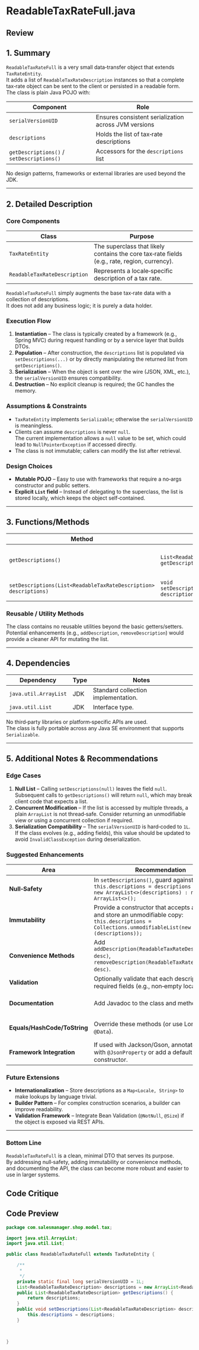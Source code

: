 # ReadableTaxRateFull.java

## Review

## 1. Summary

`ReadableTaxRateFull` is a very small data‑transfer object that extends `TaxRateEntity`.  
It adds a list of `ReadableTaxRateDescription` instances so that a complete tax‑rate
object can be sent to the client or persisted in a readable form.  
The class is plain Java POJO with:

| Component | Role |
|-----------|------|
| `serialVersionUID` | Ensures consistent serialization across JVM versions |
| `descriptions` | Holds the list of tax‑rate descriptions |
| `getDescriptions()` / `setDescriptions()` | Accessors for the `descriptions` list |

No design patterns, frameworks or external libraries are used beyond the JDK.

---

## 2. Detailed Description

### Core Components

| Class | Purpose |
|-------|---------|
| `TaxRateEntity` | The superclass that likely contains the core tax‑rate fields (e.g., rate, region, currency). |
| `ReadableTaxRateDescription` | Represents a locale‑specific description of a tax rate. |

`ReadableTaxRateFull` simply augments the base tax‑rate data with a collection of descriptions.  
It does not add any business logic; it is purely a data holder.

### Execution Flow

1. **Instantiation** – The class is typically created by a framework (e.g., Spring MVC) during request handling or by a service layer that builds DTOs.
2. **Population** – After construction, the `descriptions` list is populated via `setDescriptions(...)` or by directly manipulating the returned list from `getDescriptions()`.
3. **Serialization** – When the object is sent over the wire (JSON, XML, etc.), the `serialVersionUID` ensures compatibility.
4. **Destruction** – No explicit cleanup is required; the GC handles the memory.

### Assumptions & Constraints

- `TaxRateEntity` implements `Serializable`; otherwise the `serialVersionUID` is meaningless.
- Clients can assume `descriptions` is never `null`.  
  The current implementation allows a `null` value to be set, which could lead to `NullPointerException` if accessed directly.
- The class is not immutable; callers can modify the list after retrieval.

### Design Choices

- **Mutable POJO** – Easy to use with frameworks that require a no‑args constructor and public setters.
- **Explicit `List` field** – Instead of delegating to the superclass, the list is stored locally, which keeps the object self‑contained.

---

## 3. Functions/Methods

| Method | Signature | Purpose | Inputs | Outputs | Side‑Effects |
|--------|------------|---------|--------|---------|--------------|
| `getDescriptions()` | `List<ReadableTaxRateDescription> getDescriptions()` | Returns the current list of descriptions. | None | The list reference (mutable). | None |
| `setDescriptions(List<ReadableTaxRateDescription> descriptions)` | `void setDescriptions(List<ReadableTaxRateDescription> descriptions)` | Assigns a new list of descriptions. | `descriptions` – may be `null`. | None | Overwrites internal field. |

### Reusable / Utility Methods

The class contains no reusable utilities beyond the basic getters/setters.  
Potential enhancements (e.g., `addDescription`, `removeDescription`) would provide a cleaner API for mutating the list.

---

## 4. Dependencies

| Dependency | Type | Notes |
|------------|------|-------|
| `java.util.ArrayList` | JDK | Standard collection implementation. |
| `java.util.List` | JDK | Interface type. |

No third‑party libraries or platform‑specific APIs are used.  
The class is fully portable across any Java SE environment that supports `Serializable`.

---

## 5. Additional Notes & Recommendations

### Edge Cases

1. **Null List** – Calling `setDescriptions(null)` leaves the field `null`. Subsequent calls to `getDescriptions()` will return `null`, which may break client code that expects a list.
2. **Concurrent Modification** – If the list is accessed by multiple threads, a plain `ArrayList` is not thread‑safe. Consider returning an unmodifiable view or using a concurrent collection if required.
3. **Serialization Compatibility** – The `serialVersionUID` is hard‑coded to `1L`. If the class evolves (e.g., adding fields), this value should be updated to avoid `InvalidClassException` during deserialization.

### Suggested Enhancements

| Area | Recommendation | Rationale |
|------|----------------|-----------|
| **Null‑Safety** | In `setDescriptions()`, guard against `null`: `this.descriptions = descriptions != null ? new ArrayList<>(descriptions) : new ArrayList<>();` | Prevents NPEs and enforces an empty list by default. |
| **Immutability** | Provide a constructor that accepts a collection and store an unmodifiable copy: `this.descriptions = Collections.unmodifiableList(new ArrayList<>(descriptions));` | Protects the internal state from accidental mutation. |
| **Convenience Methods** | Add `addDescription(ReadableTaxRateDescription desc)`, `removeDescription(ReadableTaxRateDescription desc)`. | Makes API usage more expressive and reduces the risk of exposing the mutable list. |
| **Validation** | Optionally validate that each description has required fields (e.g., non‑empty locale). | Enhances data integrity. |
| **Documentation** | Add Javadoc to the class and methods. | Improves maintainability and developer understanding. |
| **Equals/HashCode/ToString** | Override these methods (or use Lombok's `@Data`). | Enables value‑based comparison and easier debugging. |
| **Framework Integration** | If used with Jackson/Gson, annotate the field with `@JsonProperty` or add a default constructor. | Ensures proper serialization/deserialization. |

### Future Extensions

- **Internationalization** – Store descriptions as a `Map<Locale, String>` to make lookups by language trivial.
- **Builder Pattern** – For complex construction scenarios, a builder can improve readability.
- **Validation Framework** – Integrate Bean Validation (`@NotNull`, `@Size`) if the object is exposed via REST APIs.

---

### Bottom Line

`ReadableTaxRateFull` is a clean, minimal DTO that serves its purpose.  
By addressing null‑safety, adding immutability or convenience methods, and documenting the API, the class can become more robust and easier to use in larger systems.

## Code Critique



## Code Preview

```java
package com.salesmanager.shop.model.tax;

import java.util.ArrayList;
import java.util.List;

public class ReadableTaxRateFull extends TaxRateEntity {

	/**
	 * 
	 */
	private static final long serialVersionUID = 1L;
	List<ReadableTaxRateDescription> descriptions = new ArrayList<ReadableTaxRateDescription>();
	public List<ReadableTaxRateDescription> getDescriptions() {
		return descriptions;
	}
	public void setDescriptions(List<ReadableTaxRateDescription> descriptions) {
		this.descriptions = descriptions;
	}
	


}



```
